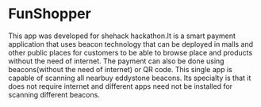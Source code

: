 # FunShopper
This app was developed for shehack hackathon.It is a smart payment application that uses beacon technology that can be deployed in malls and other public places for customers to be able to browse place and products without the need of internet. The payment can also be done using beacons(without the need of internet) or QR code. This single app is capable of scanning all nearbuy eddystone beacons.  Its specialty is that it does not  require internet and different apps need not be installed for scanning different beacons.
